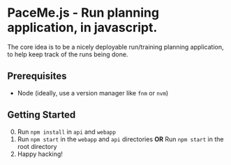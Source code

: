 # PaceMe.js - Run planning application, in javascript.

The core idea is to be a nicely deployable run/training planning application, to help keep track of the runs being done.

## Prerequisites

- Node (ideally, use a version manager like `fnm` or `nvm`)

## Getting Started

0. Run `npm install` in `api` and `webapp`
1. Run `npm start` in the `webapp` and `api` directories **OR** Run `npm start` in the root directory
3. Happy hacking!